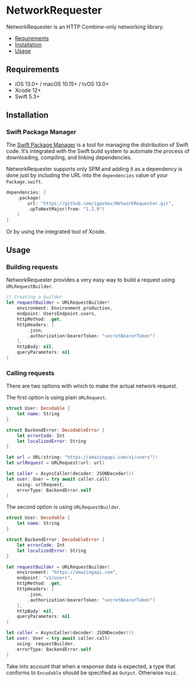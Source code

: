 # NetworkRequester

NetworkRequester is an HTTP Combine-only networking library.

- [Requirements](#requirements)
- [Installation](#installation)
- [Usage](#usage)

## Requirements

- iOS 13.0+ / macOS 10.15+ / tvOS 13.0+
- Xcode 12+
- Swift 5.3+

## Installation

### Swift Package Manager
The [Swift Package Manager](https://swift.org/package-manager/) is a tool for managing the distribution of Swift code. It’s integrated with the Swift build system to automate the process of downloading, compiling, and linking dependencies.

NetworkRequester supports only SPM and adding it as a dependency is done just by including the URL into the `dependencies` value of your `Package.swift`.
```swift
dependencies: [
    .package(
        url: "https://github.com/igashev/NetworkRequester.git",
        .upToNextMajor(from: "1.2.0")
    )
]
```
Or by using the integrated tool of Xcode.

## Usage

### Building requests

NetworkRequester provides a very easy way to build a request using `URLRequestBuilder`.
```swift
// Creating a builder
let requestBuilder = URLRequestBuilder(
    environment: Environment.production,
    endpoint: UsersEndpoint.users,
    httpMethod: .get,
    httpHeaders: [
        .json, 
        .authorization(bearerToken: "secretBearerToken")
    ],
    httpBody: nil,
    queryParameters: nil
)
```

### Calling requests

There are two options with which to make the actual network request.

The first option is using plain `URLRequest`.
```swift
struct User: Decodable {
    let name: String
}

struct BackendError: DecodableError {
    let errorCode: Int
    let localizedError: String
}

let url = URL(string: "https://amazingapi.com/v1/users")!
let urlRequest = URLRequest(url: url)

let caller = AsyncCaller(decoder: JSONDecoder())
let user: User = try await caller.call(
    using: urlRequest, 
    errorType: BackendError.self
)
```

The second option is using `URLRequestBuilder`.
```swift
struct User: Decodable {
    let name: String
}

struct BackendError: DecodableError {
    let errorCode: Int
    let localizedError: String
}

let requestBuilder = URLRequestBuilder(
    environment: "https://amazingapi.com",
    endpoint: "v1/users",
    httpMethod: .get,
    httpHeaders: [
        .json, 
        .authorization(bearerToken: "secretBearerToken")
    ],
    httpBody: nil,
    queryParameters: nil
)

let caller = AsyncCaller(decoder: JSONDecoder())
let user: User = try await caller.call(
    using: requestBuilder, 
    errorType: BackendError.self
)
```
Take into account that when a response data is expected, a type that conforms to `Encodable` should be specified as `Output`. Otherwise `Void`.
